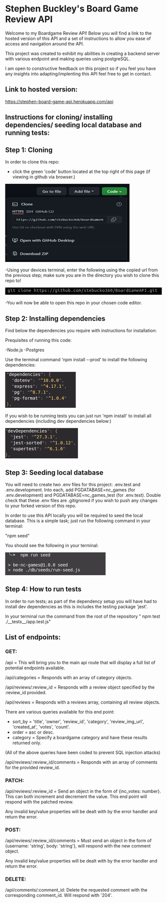 # Stephen Buckley's Board Game Review API

Welcome to my Boardgame Review API! Below you will find a link to the hosted version of this API and a set of instructions to allow you ease of access and navigation around the API.

This project was created to exhibit my abilities in creating a backend server with various endpoint and making queries using postgreSQL.

I am open to constructive feedback on this project so if you feel you have any insights into adapting/implenting this API feel free to get in contact.

## Link to hosted version:

https://stephen-board-game-api.herokuapp.com/api

## Instructions for cloning/ installing dependencies/ seeding local database and running tests:

## Step 1: Cloning

In order to clone this repo:
- click the green 'code' button located at the top right of this page (if viewing in github via browser.)

<img src="__imagesreadme/clone.PNG" alt="clone github" width=400 height=250>


-Using your devices terminal, enter the following using the copied url from the previous step; make sure you are in the directory you wish to clone this repo to!

<img src="__imagesreadme/clone url terminal.PNG" alt="terminal command">


-You will now be able to open this repo in your chosen code editor.


## Step 2: Installing dependencies

Find below the dependencies you require with instructions for installation:

Prequisites of running this code:

-Node.js
-Postgres

Use the terminal command 'npm install --prod' to install the following dependencies:

<img src="__imagesreadme/depend.PNG" alt="production dependencies">

If you wish to be running tests you can just run 'npm install' to install all dependencies (including dev dependencies below:)

<img src="__imagesreadme/dev depend.PNG" alt="dev dependencies">

## Step 3: Seeding local database

You will need to create two .env files for this project: .env.test and .env.development. Into each, add PGDATABASE=nc_games (for .env.development) and PGDATABASE=nc_games_test (for .env.test). Double check that these .env files are .gitignored if you wish to push any changes to your forked version of this repo.

In order to use this API locally you will be required to seed the local database. This is a simple task; just run the following command in your terminal:

"npm seed"

You should see the following in your terminal:

<img src="__imagesreadme/seed.PNG" alt="seed terminal result">

## Step 4: How to run tests

In order to run tests; as part of the dependency setup you will have had to install dev dependencies as this is includes the testing package 'jest'.

In your terminal run the command from the root of the repository " npm test ./\_\_tests\_\_/app.test.js"


## List of endpoints:

### GET:

/api = This will bring you to the main api route that will display a full list of potential endpoints available.

/api/categories = Responds with an array of category objects.

/api/reviews/:review_id = Responds with a review object specified by the :review_id provided.

/api/reviews = Responds with a reviews array, containing all review objects.

There are various queries available for this end point:
- sort_by = 'title', 'owner', 'review_id', 'category', 'review_img_url', 'created_at', 'votes', 'count'.
- order = asc or desc.
- category = Specify a boardgame category and have these results returned only.

(All of the above queries have been coded to prevent SQL injection attacks)

/api/reviews/:review_id/comments = Responds with an array of comments for the provided review_id.

### PATCH:

/api/reviews/:review_id = Send an object in the form of {inc_votes: number}. This can both increment and decrement the value. This end point will respond with the patched review.

Any invalid key/value properties will be dealt with by the error handler and return the error.

### POST:

/api/reviews/:review_id/comments = Must send an object in the form of {username: 'string', body: 'string'}, will respond with the new comment object. 

Any invalid key/value properties will be dealt with by the error handler and return the error.

### DELETE:

/api/comments/:comment_id: Delete the requested comment with the corresponding comment_id. Will respond with '204'.
